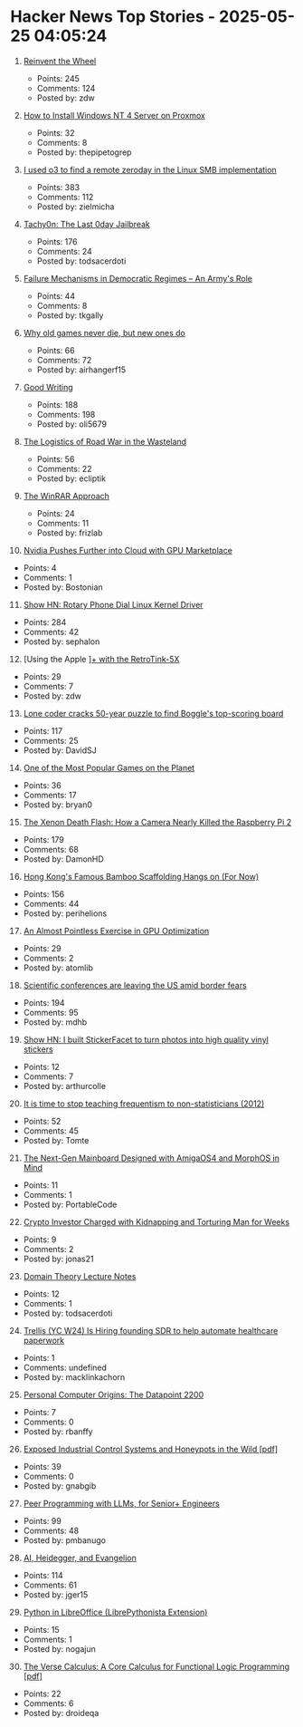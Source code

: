 # Hacker News Top Stories - 2025-05-25 04:05:24

1. [Reinvent the Wheel](https://endler.dev/2025/reinvent-the-wheel/)
   - Points: 245
   - Comments: 124
   - Posted by: zdw

2. [How to Install Windows NT 4 Server on Proxmox](https://blog.pipetogrep.org/2025/05/23/how-to-install-windows-nt-4-server-on-proxmox/)
   - Points: 32
   - Comments: 8
   - Posted by: thepipetogrep

3. [I used o3 to find a remote zeroday in the Linux SMB implementation](https://sean.heelan.io/2025/05/22/how-i-used-o3-to-find-cve-2025-37899-a-remote-zeroday-vulnerability-in-the-linux-kernels-smb-implementation/)
   - Points: 383
   - Comments: 112
   - Posted by: zielmicha

4. [Tachy0n: The Last 0day Jailbreak](https://blog.siguza.net/tachy0n/)
   - Points: 176
   - Comments: 24
   - Posted by: todsacerdoti

5. [Failure Mechanisms in Democratic Regimes – An Army's Role](https://angrystaffofficer.com/2025/03/02/failure-mechanisms-in-democratic-regimes-an-armys-role/)
   - Points: 44
   - Comments: 8
   - Posted by: tkgally

6. [Why old games never die, but new ones do](https://pleromanonx86.wordpress.com/2025/05/06/why-old-games-never-die-but-new-ones-do/)
   - Points: 66
   - Comments: 72
   - Posted by: airhangerf15

7. [Good Writing](https://paulgraham.com/goodwriting.html)
   - Points: 188
   - Comments: 198
   - Posted by: oli5679

8. [The Logistics of Road War in the Wasteland](https://acoup.blog/2025/05/23/collections-the-logistics-of-road-war-in-the-wasteland/)
   - Points: 56
   - Comments: 22
   - Posted by: ecliptik

9. [The WinRAR Approach](https://basicappleguy.com/basicappleblog/the-winrar-approach)
   - Points: 24
   - Comments: 11
   - Posted by: frizlab

10. [Nvidia Pushes Further into Cloud with GPU Marketplace](https://www.wsj.com/articles/nvidia-pushes-further-into-cloud-with-gpu-marketplace-4fba6bdd)
   - Points: 4
   - Comments: 1
   - Posted by: Bostonian

11. [Show HN: Rotary Phone Dial Linux Kernel Driver](https://gitlab.com/sephalon/rotary_dial_kmod)
   - Points: 284
   - Comments: 42
   - Posted by: sephalon

12. [Using the Apple ][+ with the RetroTink-5X](https://nicole.express/2025/apple-ii-more-like-apple-5x.html)
   - Points: 29
   - Comments: 7
   - Posted by: zdw

13. [Lone coder cracks 50-year puzzle to find Boggle's top-scoring board](https://www.ft.com/content/0ab64ced-1ed1-466d-acd3-78510d10c3a1)
   - Points: 117
   - Comments: 25
   - Posted by: DavidSJ

14. [One of the Most Popular Games on the Planet](https://kotaku.com/grow-a-garden-roblox-5-million-active-users-record-pc-1851781824)
   - Points: 36
   - Comments: 17
   - Posted by: bryan0

15. [The Xenon Death Flash: How a Camera Nearly Killed the Raspberry Pi 2](https://magnus919.com/2025/05/the-xenon-death-flash-how-a-camera-nearly-killed-the-raspberry-pi-2/)
   - Points: 179
   - Comments: 68
   - Posted by: DamonHD

16. [Hong Kong's Famous Bamboo Scaffolding Hangs on (For Now)](https://www.nytimes.com/2025/05/24/world/asia/hongkong-bamboo-scaffolding.html)
   - Points: 156
   - Comments: 44
   - Posted by: perihelions

17. [An Almost Pointless Exercise in GPU Optimization](https://blog.speechmatics.com/pointless-gpu-optimization-exercise)
   - Points: 29
   - Comments: 2
   - Posted by: atomlib

18. [Scientific conferences are leaving the US amid border fears](https://www.nature.com/articles/d41586-025-01636-5)
   - Points: 194
   - Comments: 95
   - Posted by: mdhb

19. [Show HN: I built StickerFacet to turn photos into high quality vinyl stickers](https://stickerfacet.com)
   - Points: 12
   - Comments: 7
   - Posted by: arthurcolle

20. [It is time to stop teaching frequentism to non-statisticians (2012)](https://arxiv.org/abs/1201.2590)
   - Points: 52
   - Comments: 45
   - Posted by: Tomte

21. [The Next-Gen Mainboard Designed with AmigaOS4 and MorphOS in Mind](https://mirari.vitasys.nl/)
   - Points: 11
   - Comments: 1
   - Posted by: PortableCode

22. [Crypto Investor Charged with Kidnapping and Torturing Man for Weeks](https://www.nytimes.com/2025/05/24/nyregion/crypto-investor-torture-italian-tourist.html)
   - Points: 9
   - Comments: 2
   - Posted by: jonas21

23. [Domain Theory Lecture Notes](https://liamoc.net/forest/dt-001Y/index.xml)
   - Points: 12
   - Comments: 1
   - Posted by: todsacerdoti

24. [Trellis (YC W24) Is Hiring founding SDR to help automate healthcare paperwork](https://www.ycombinator.com/companies/trellis/jobs/7Ru1X1P-founding-sdr)
   - Points: 1
   - Comments: undefined
   - Posted by: macklinkachorn

25. [Personal Computer Origins: The Datapoint 2200](https://thechipletter.substack.com/p/personal-computer-origins-the-datapoint)
   - Points: 7
   - Comments: 0
   - Posted by: rbanffy

26. [Exposed Industrial Control Systems and Honeypots in the Wild [pdf]](https://gsmaragd.github.io/publications/EuroSP2025-ICS/EuroSP2025-ICS.pdf)
   - Points: 39
   - Comments: 0
   - Posted by: gnabgib

27. [Peer Programming with LLMs, for Senior+ Engineers](https://pmbanugo.me/blog/peer-programming-with-llms)
   - Points: 99
   - Comments: 48
   - Posted by: pmbanugo

28. [AI, Heidegger, and Evangelion](https://fakepixels.substack.com/p/ai-heidegger-and-evangelion)
   - Points: 114
   - Comments: 61
   - Posted by: jger15

29. [Python in LibreOffice (LibrePythonista Extension)](https://extensions.libreoffice.org/en/extensions/show/99231)
   - Points: 15
   - Comments: 1
   - Posted by: nogajun

30. [The Verse Calculus: A Core Calculus for Functional Logic Programming [pdf]](https://simon.peytonjones.org/assets/pdfs/verse-March23.pdf)
   - Points: 22
   - Comments: 6
   - Posted by: droideqa

